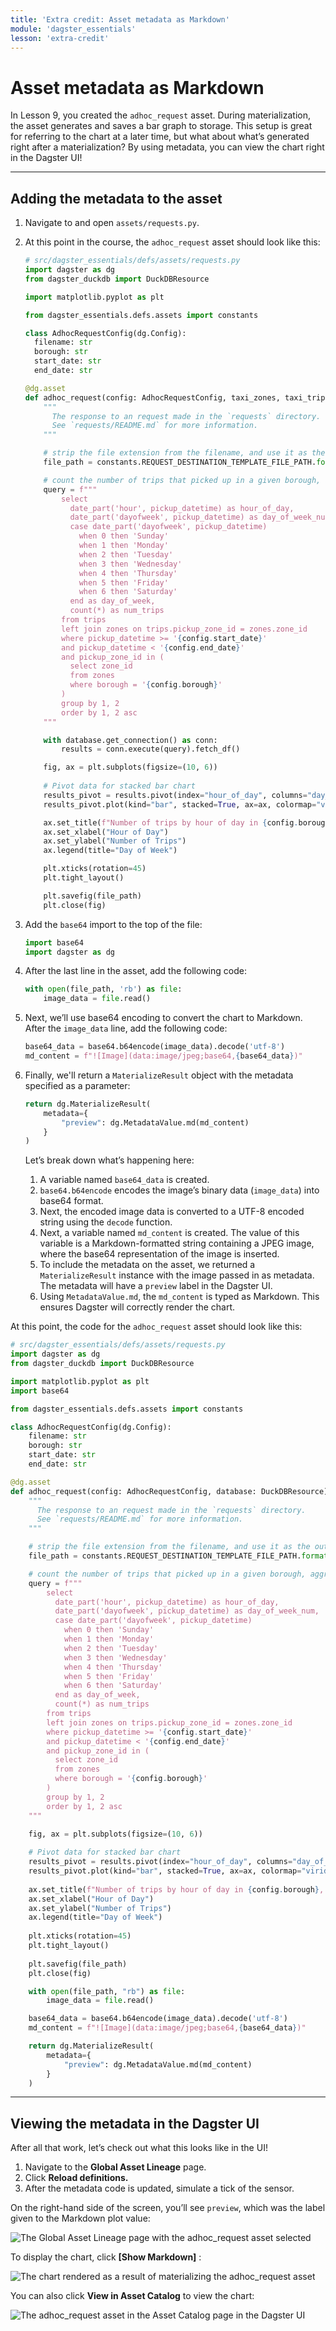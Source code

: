```yaml
---
title: 'Extra credit: Asset metadata as Markdown'
module: 'dagster_essentials'
lesson: 'extra-credit'
---
```


# Asset metadata as Markdown

In Lesson 9, you created the `adhoc_request` asset. During materialization, the asset generates and saves a bar graph to storage. This setup is great for referring to the chart at a later time, but what about what’s generated right after a materialization? By using metadata, you can view the chart right in the Dagster UI!

---

## Adding the metadata to the asset

1. Navigate to and open `assets/requests.py`.

2. At this point in the course, the `adhoc_request` asset should look like this:

   ```python
   # src/dagster_essentials/defs/assets/requests.py
   import dagster as dg
   from dagster_duckdb import DuckDBResource

   import matplotlib.pyplot as plt

   from dagster_essentials.defs.assets import constants

   class AdhocRequestConfig(dg.Config):
     filename: str
     borough: str
     start_date: str
     end_date: str

   @dg.asset
   def adhoc_request(config: AdhocRequestConfig, taxi_zones, taxi_trips, database: DuckDBResource) -> None:
       """
         The response to an request made in the `requests` directory.
         See `requests/README.md` for more information.
       """

       # strip the file extension from the filename, and use it as the output filename
       file_path = constants.REQUEST_DESTINATION_TEMPLATE_FILE_PATH.format(config.filename.split('.')[0])

       # count the number of trips that picked up in a given borough, aggregated by time of day and hour of day
       query = f"""
           select
             date_part('hour', pickup_datetime) as hour_of_day,
             date_part('dayofweek', pickup_datetime) as day_of_week_num,
             case date_part('dayofweek', pickup_datetime)
               when 0 then 'Sunday'
               when 1 then 'Monday'
               when 2 then 'Tuesday'
               when 3 then 'Wednesday'
               when 4 then 'Thursday'
               when 5 then 'Friday'
               when 6 then 'Saturday'
             end as day_of_week,
             count(*) as num_trips
           from trips
           left join zones on trips.pickup_zone_id = zones.zone_id
           where pickup_datetime >= '{config.start_date}'
           and pickup_datetime < '{config.end_date}'
           and pickup_zone_id in (
             select zone_id
             from zones
             where borough = '{config.borough}'
           )
           group by 1, 2
           order by 1, 2 asc
       """

       with database.get_connection() as conn:
           results = conn.execute(query).fetch_df()

       fig, ax = plt.subplots(figsize=(10, 6))
        
       # Pivot data for stacked bar chart
       results_pivot = results.pivot(index="hour_of_day", columns="day_of_week", values="num_trips")
       results_pivot.plot(kind="bar", stacked=True, ax=ax, colormap="viridis")

       ax.set_title(f"Number of trips by hour of day in {config.borough}, from {config.start_date} to {config.end_date}")
       ax.set_xlabel("Hour of Day")
       ax.set_ylabel("Number of Trips")
       ax.legend(title="Day of Week")

       plt.xticks(rotation=45)
       plt.tight_layout()

       plt.savefig(file_path)
       plt.close(fig)
   ```

3. Add the `base64` import to the top of the file:

   ```python
   import base64
   import dagster as dg
   ```

4. After the last line in the asset, add the following code:

   ```python
   with open(file_path, 'rb') as file:
       image_data = file.read()
   ```

5. Next, we’ll use base64 encoding to convert the chart to Markdown. After the `image_data` line, add the following code:

   ```python
   base64_data = base64.b64encode(image_data).decode('utf-8')
   md_content = f"![Image](data:image/jpeg;base64,{base64_data})"
   ```

6. Finally, we'll return a `MaterializeResult` object with the metadata specified as a parameter:

   ```python
   return dg.MaterializeResult(
       metadata={
           "preview": dg.MetadataValue.md(md_content)
       }
   )
   ```

   Let’s break down what’s happening here:

   1. A variable named `base64_data` is created.
   2. `base64.b64encode` encodes the image’s binary data (`image_data`) into base64 format.
   3. Next, the encoded image data is converted to a UTF-8 encoded string using the `decode` function.
   4. Next, a variable named `md_content` is created. The value of this variable is a Markdown-formatted string containing a JPEG image, where the base64 representation of the image is inserted.
   5. To include the metadata on the asset, we returned a `MaterializeResult` instance with the image passed in as metadata. The metadata will have a `preview` label in the Dagster UI.
   6. Using `MetadataValue.md`, the `md_content` is typed as Markdown. This ensures Dagster will correctly render the chart.

At this point, the code for the `adhoc_request` asset should look like this:

```python
# src/dagster_essentials/defs/assets/requests.py
import dagster as dg
from dagster_duckdb import DuckDBResource

import matplotlib.pyplot as plt
import base64

from dagster_essentials.defs.assets import constants

class AdhocRequestConfig(dg.Config):
    filename: str
    borough: str
    start_date: str
    end_date: str

@dg.asset
def adhoc_request(config: AdhocRequestConfig, database: DuckDBResource) -> dg.MaterializeResult:
    """
      The response to an request made in the `requests` directory.
      See `requests/README.md` for more information.
    """

    # strip the file extension from the filename, and use it as the output filename
    file_path = constants.REQUEST_DESTINATION_TEMPLATE_FILE_PATH.format(config.filename.split('.')[0])

    # count the number of trips that picked up in a given borough, aggregated by time of day and hour of day
    query = f"""
        select
          date_part('hour', pickup_datetime) as hour_of_day,
          date_part('dayofweek', pickup_datetime) as day_of_week_num,
          case date_part('dayofweek', pickup_datetime)
            when 0 then 'Sunday'
            when 1 then 'Monday'
            when 2 then 'Tuesday'
            when 3 then 'Wednesday'
            when 4 then 'Thursday'
            when 5 then 'Friday'
            when 6 then 'Saturday'
          end as day_of_week,
          count(*) as num_trips
        from trips
        left join zones on trips.pickup_zone_id = zones.zone_id
        where pickup_datetime >= '{config.start_date}'
        and pickup_datetime < '{config.end_date}'
        and pickup_zone_id in (
          select zone_id
          from zones
          where borough = '{config.borough}'
        )
        group by 1, 2
        order by 1, 2 asc
    """

    fig, ax = plt.subplots(figsize=(10, 6))
    
    # Pivot data for stacked bar chart
    results_pivot = results.pivot(index="hour_of_day", columns="day_of_week", values="num_trips")
    results_pivot.plot(kind="bar", stacked=True, ax=ax, colormap="viridis")
    
    ax.set_title(f"Number of trips by hour of day in {config.borough}, from {config.start_date} to {config.end_date}")
    ax.set_xlabel("Hour of Day")
    ax.set_ylabel("Number of Trips")
    ax.legend(title="Day of Week")
    
    plt.xticks(rotation=45)
    plt.tight_layout()
    
    plt.savefig(file_path)
    plt.close(fig)

    with open(file_path, "rb") as file:
        image_data = file.read()

    base64_data = base64.b64encode(image_data).decode('utf-8')
    md_content = f"![Image](data:image/jpeg;base64,{base64_data})"

    return dg.MaterializeResult(
        metadata={
            "preview": dg.MetadataValue.md(md_content)
        }
    )
```

---

## Viewing the metadata in the Dagster UI

After all that work, let’s check out what this looks like in the UI!

1. Navigate to the **Global Asset Lineage** page.
2. Click **Reload definitions.**
3. After the metadata code is updated, simulate a tick of the sensor.

<!-- TODO: Add link to Thinkific sensors lesson here? -->

On the right-hand side of the screen, you’ll see `preview`, which was the label given to the Markdown plot value:

![The Global Asset Lineage page with the adhoc_request asset selected](/images/dagster-essentials/extra-credit/ui-selected-adhoc-request-asset.png)

To display the chart, click **\[Show Markdown]** :

![The chart rendered as a result of materializing the adhoc_request asset](/images/dagster-essentials/extra-credit/ui-markdown-chart.png)

You can also click **View in Asset Catalog** to view the chart:

![The adhoc_request asset in the Asset Catalog page in the Dagster UI](/images/dagster-essentials/extra-credit/ui-asset-catalog.png)
